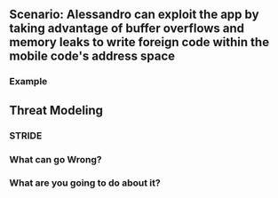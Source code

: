 ## Scenario: Alessandro can exploit the app by taking advantage of buffer overflows and memory leaks to write foreign code within the mobile code's address space

### Example

## Threat Modeling

### STRIDE

### What can go Wrong?

### What are you going to do about it?